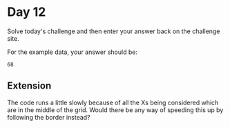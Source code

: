 # Day 12

Solve today's challenge and then enter your answer back on the challenge site.

For the example data, your answer should be:

```
68
```

## Extension

The code runs a little slowly because of all the Xs being considered which are in the middle of the grid. Would there be any way of speeding this up by following the border instead?